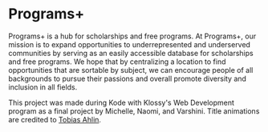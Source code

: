 # Programs+

Programs+ is a hub for scholarships and free programs. At Programs+, our mission is to expand opportunities to underrepresented and underserved communities by serving as an easily accessible database for scholarships and free programs. We hope that by centralizing a location to find opportunities that are sortable by subject, we can encourage people of all backgrounds to pursue their passions and overall promote diversity and inclusion in all fields.

This project was made during Kode with Klossy's Web Development program as a final project by Michelle, Naomi, and Varshini. Title animations are credited to [Tobias Ahlin](https://tobiasahlin.com/moving-letters/).
